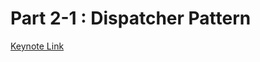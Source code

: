 # Part 2-1 : Dispatcher Pattern
[Keynote Link](https://www.dropbox.com/s/8vilserzx3licsg/01-dispatcher03.pdf?dl=0)